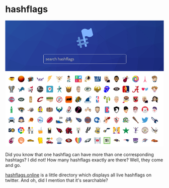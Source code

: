 # hashflags

![Screenshot](screenshot.png?raw=true)

Did you know that one hashflag can have more than one corresponding hashtags? I did not!
How many hashflags exactly are there? Well, they come and go.

[hashflags.online](http://hashflags.online) is a little directory which displays all live hashflags on twitter.
And oh, did I mention that it's searchable?
